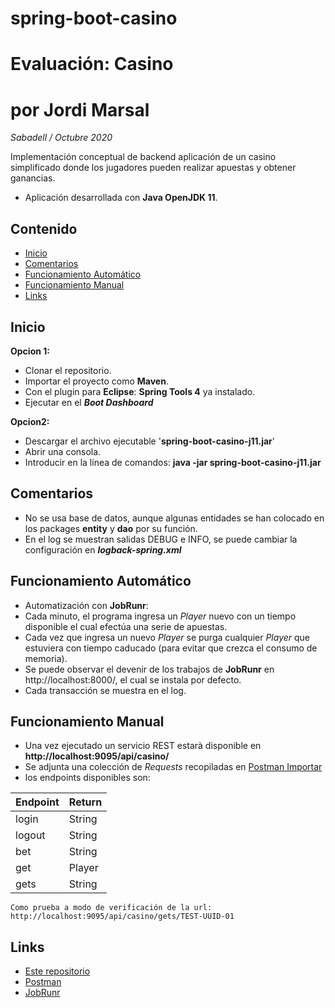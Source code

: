 # spring-boot-casino
# Evaluación: Casino
# por Jordi Marsal

*Sabadell / Octubre 2020*

Implementación conceptual de backend aplicación de un casino simplificado donde los
jugadores pueden realizar apuestas y obtener ganancias.
- Aplicación desarrollada con __Java OpenJDK 11__.


## Contenido

- [Inicio](#inicio)
- [Comentarios](#comentarios)
- [Funcionamiento Automático](#funcionamiento)
- [Funcionamiento Manual](#funcionamiento)
- [Links](#links)


## Inicio

__Opcion 1:__
- Clonar el repositorio.
- Importar el proyecto como __Maven__.
- Con el plugin para __Eclipse__: __Spring Tools 4__ ya instalado.
- Ejecutar en el __*Boot Dashboard*__

__Opcion2:__
- Descargar el archivo ejecutable '__spring-boot-casino-j11.jar__'
- Abrir una consola.
- Introducir en la línea de comandos: __java -jar spring-boot-casino-j11.jar__


## Comentarios

- No se usa base de datos, aunque algunas entidades se han colocado en los packages __entity__ y __dao__ por su función.
- En el log se muestran salidas DEBUG e INFO, se puede cambiar la configuración en *__logback-spring.xml__*


## Funcionamiento Automático

- Automatización con __JobRunr__: 
- Cada minuto, el programa ingresa un *Player* nuevo con un tiempo disponible el cual efectúa una serie de apuestas.
- Cada vez que ingresa un nuevo *Player* se purga cualquier *Player* que estuviera con tiempo caducado (para evitar que crezca el consumo de memoria).
- Se puede observar el devenir de los trabajos de __JobRunr__ en http://localhost:8000/, el cual se instala por defecto.
- Cada transacción se muestra en el log.


## Funcionamiento Manual

- Una vez ejecutado un servicio REST estarà disponible en __http://localhost:9095/api/casino/__
- Se adjunta una colección de *Requests* recopiladas en [Postman Importar](https://learning.postman.com/docs/getting-started/importing-and-exporting-data/)
- los endpoints disponibles son:

| Endpoint | Return |
| :--- | :--- |
| login | String |
| logout | String |
| bet | String |
| get | Player |
| gets | String |

```
Como prueba a modo de verificación de la url: http://localhost:9095/api/casino/gets/TEST-UUID-01
```

## Links 

* [Este repositorio](https://github.com/jordimarsal/spring-boot-casino)
* [Postman](https://learning.postman.com/)
* [JobRunr](https://www.jobrunr.io/en/)
